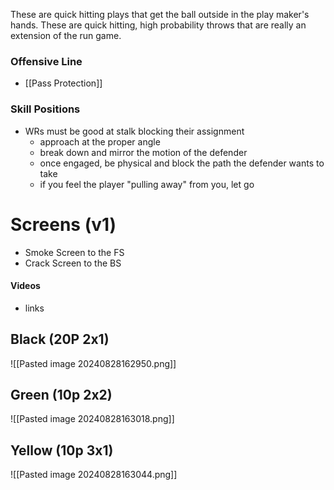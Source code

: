 These are quick hitting plays that get the ball outside in the play maker's hands. These are quick hitting, high probability throws that are really an extension of the run game.

### Offensive Line
- [[Pass Protection]]

### Skill Positions
- WRs must be good at stalk blocking their assignment
	- approach at the proper angle
	- break down and mirror the motion of the defender
	- once engaged, be physical and block the path the defender wants to take
	- if you feel the player "pulling away" from you, let go

# Screens (v1)
- Smoke Screen to the FS
- Crack Screen to the BS
#### Videos
- links


## Black (20P 2x1)
![[Pasted image 20240828162950.png]]

## Green (10p 2x2)
![[Pasted image 20240828163018.png]]

## Yellow (10p 3x1)
![[Pasted image 20240828163044.png]]